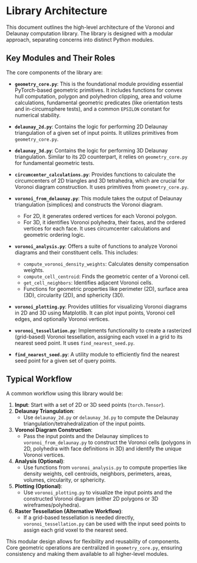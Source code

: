 # Library Architecture

This document outlines the high-level architecture of the Voronoi and Delaunay computation library. The library is designed with a modular approach, separating concerns into distinct Python modules.

## Key Modules and Their Roles

The core components of the library are:

*   **`geometry_core.py`**: This is the foundational module providing essential PyTorch-based geometric primitives. It includes functions for convex hull computation, polygon and polyhedron clipping, area and volume calculations, fundamental geometric predicates (like orientation tests and in-circumsphere tests), and a common `EPSILON` constant for numerical stability.

*   **`delaunay_2d.py`**: Contains the logic for performing 2D Delaunay triangulation of a given set of input points. It utilizes primitives from `geometry_core.py`.

*   **`delaunay_3d.py`**: Contains the logic for performing 3D Delaunay triangulation. Similar to its 2D counterpart, it relies on `geometry_core.py` for fundamental geometric tests.

*   **`circumcenter_calculations.py`**: Provides functions to calculate the circumcenters of 2D triangles and 3D tetrahedra, which are crucial for Voronoi diagram construction. It uses primitives from `geometry_core.py`.

*   **`voronoi_from_delaunay.py`**: This module takes the output of Delaunay triangulation (simplices) and constructs the Voronoi diagram. 
    *   For 2D, it generates ordered vertices for each Voronoi polygon.
    *   For 3D, it identifies Voronoi polyhedra, their faces, and the ordered vertices for each face. It uses circumcenter calculations and geometric ordering logic.

*   **`voronoi_analysis.py`**: Offers a suite of functions to analyze Voronoi diagrams and their constituent cells. This includes:
    *   `compute_voronoi_density_weights`: Calculates density compensation weights.
    *   `compute_cell_centroid`: Finds the geometric center of a Voronoi cell.
    *   `get_cell_neighbors`: Identifies adjacent Voronoi cells.
    *   Functions for geometric properties like perimeter (2D), surface area (3D), circularity (2D), and sphericity (3D).

*   **`voronoi_plotting.py`**: Provides utilities for visualizing Voronoi diagrams in 2D and 3D using Matplotlib. It can plot input points, Voronoi cell edges, and optionally Voronoi vertices.

*   **`voronoi_tessellation.py`**: Implements functionality to create a rasterized (grid-based) Voronoi tessellation, assigning each voxel in a grid to its nearest seed point. It uses `find_nearest_seed.py`.

*   **`find_nearest_seed.py`**: A utility module to efficiently find the nearest seed point for a given set of query points.

## Typical Workflow

A common workflow using this library would be:

1.  **Input**: Start with a set of 2D or 3D seed points (`torch.Tensor`).
2.  **Delaunay Triangulation**:
    *   Use `delaunay_2d.py` or `delaunay_3d.py` to compute the Delaunay triangulation/tetrahedralization of the input points.
3.  **Voronoi Diagram Construction**:
    *   Pass the input points and the Delaunay simplices to `voronoi_from_delaunay.py` to construct the Voronoi cells (polygons in 2D, polyhedra with face definitions in 3D) and identify the unique Voronoi vertices.
4.  **Analysis (Optional)**:
    *   Use functions from `voronoi_analysis.py` to compute properties like density weights, cell centroids, neighbors, perimeters, areas, volumes, circularity, or sphericity.
5.  **Plotting (Optional)**:
    *   Use `voronoi_plotting.py` to visualize the input points and the constructed Voronoi diagram (either 2D polygons or 3D wireframes/polyhedra).
6.  **Raster Tessellation (Alternative Workflow)**:
    *   If a grid-based tessellation is needed directly, `voronoi_tessellation.py` can be used with the input seed points to assign each grid voxel to the nearest seed.

This modular design allows for flexibility and reusability of components. Core geometric operations are centralized in `geometry_core.py`, ensuring consistency and making them available to all higher-level modules.

